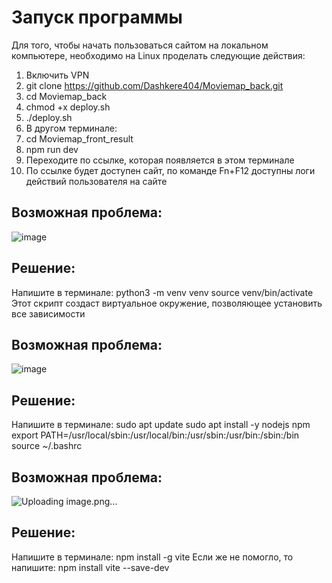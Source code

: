 # Запуск программы
Для того, чтобы начать пользоваться сайтом на локальном компьютере, необходимо на Linux проделать следующие действия:
1. Включить VPN
2. git clone https://github.com/Dashkere404/Moviemap_back.git
3. cd Moviemap_back
4. chmod +x deploy.sh
5. ./deploy.sh
6. В другом терминале:
7. cd Moviemap_front_result
8. npm run dev
9. Переходите по ссылке, которая появляется в этом терминале
10. По ссылке будет доступен сайт, по команде Fn+F12 доступны логи действий пользователя на сайте
## Возможная проблема:
![image](https://github.com/user-attachments/assets/d42628d5-1c52-492f-bb44-8cdf682da57a)
## Решение:
Напишите в терминале: 
python3 -m venv venv
source venv/bin/activate
Этот скрипт создаст виртуальное окружение, позволяющее установить все зависимости
## Возможная проблема:
![image](https://github.com/user-attachments/assets/6663b2d3-f23b-4144-bddb-290d699b994e)
## Решение:
Напишите в терминале:
sudo apt update
sudo apt install -y nodejs npm
export PATH=/usr/local/sbin:/usr/local/bin:/usr/sbin:/usr/bin:/sbin:/bin
source ~/.bashrc 
## Возможная проблема:
![Uploading image.png…]()
## Решение:
Напишите в терминале:
npm install -g vite
Если же не помогло, то напишите:
npm install vite --save-dev


